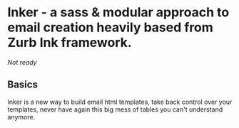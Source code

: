 # Inker - a sass & modular approach to email creation heavily based from Zurb Ink framework.

*Not ready*

## Basics

Inker is a new way to build email html templates, take back control over your templates, never have again this big mess of tables you can't understand anymore.







